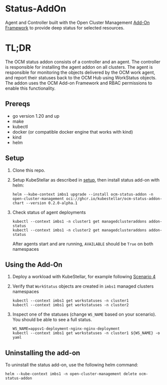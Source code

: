 # Status-AddOn

Agent and Controller built with the Open Cluster Management 
[Add-On Framework](https://open-cluster-management.io/concepts/addon/)
to provide deep status for selected resources.

# TL;DR

The OCM status addon consists of a controller and an agent. The controller 
is responsible for installing the agent addon on all clusters. The agent is responsible
for monitoring the objects delivered by the OCM work agent, and report their statuses 
back to the OCM Hub using WorkStatus objects. The addon uses the OCM Add-on Framework 
and RBAC permissions to enable this functionality.

## Prereqs

- go version 1.20 and up
- make
- kubectl
- docker (or compatible docker engine that works with kind)
- kind
- helm

## Setup

1. Clone this repo.

2. Setup KubeStellar as described in [setup](https://github.com/kubestellar/kubestellar/blob/main/docs/content/v0.20/examples.md#common-setup), then install
   status add-on with helm:
    ```shell
    helm --kube-context imbs1 upgrade --install ocm-status-addon -n open-cluster-management oci://ghcr.io/kubestellar/ocm-status-addon-chart --version 0.2.0-alpha.1
    ```
3. Check status of agent deployments
    ```shell
    kubectl --context imbs1 -n cluster1 get managedclusteraddons addon-status
    kubectl --context imbs1 -n cluster2 get managedclusteraddons addon-status
    ```
    After agents start and are running, `AVAILABLE` should be `True` on both namespaces

## Using the Add-On

1. Deploy a workload with KubeStellar, for example following [Scenario 4](https://github.com/kubestellar/kubestellar/blob/main/docs/content/v0.20/examples.md#scenario-4---singleton-status)

2. Verify that `WorkStatus` objects are created in `imbs1` managed clusters namespaces 
    ```shell
    kubectl --context imbs1 get workstatuses -n cluster1 
    kubectl --context imbs1 get workstatuses -n cluster2
    ```

3. Inspect one of the statuses (change `WS_NAME` based on your scenario). You should be able to see a full status.
    ```shell
    WS_NAME=appsv1-deployment-nginx-nginx-deployment
    kubectl --context imbs1 get workstatuses -n cluster1 ${WS_NAME} -o yaml
    ```

## Uninstalling the add-on

To uninstall the status add-on, use the following helm command:

```shell
helm --kube-context imbs1 -n open-cluster-management delete ocm-status-addon
```